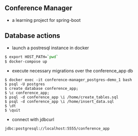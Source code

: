 ## Conference Manager
- a learning project for spring-boot

## Database actions

- launch a postresql instance in docker

```bash
$ export HOST_PATH=`pwd`
$ docker-compose up
```

- execute necessary migrations over the conference_app db
```
$ docker exec -it conference-manager_postgres-demo_1 bash
$ psql -U postgres
$ create database conference_app;
$ \c conference_app;
$ psql -d conference_app \i /home/create_tables.sql
$ psql -d conference_app \i /home/insert_data.sql
$ \dt
$ \quit
```

- connect with jdbcurl
```postgresql
jdbc:postgresql://localhost:5555/conference_app
```